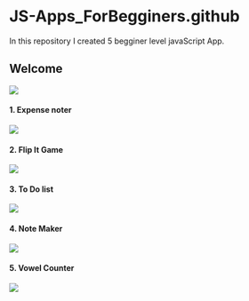 <h1>JS-Apps_ForBegginers.github</h1>
<p>In this repository I created 5 begginer level javaScript App.</p>

<h2>Welcome</h2>
<a href="https://inovatormatin.github.io/JS-Apps_ForBegginers.github.io/">
<img src="https://user-images.githubusercontent.com/72307107/122448302-400b0080-cfc2-11eb-8b0d-cde5aa40778c.png">
</a>
<h4>1. Expense noter</h4>
<a href="https://inovatormatin.github.io/JS-Apps_ForBegginers.github.io/Expense-APP/index.html">
<img src="https://user-images.githubusercontent.com/72307107/122110037-b3363a80-ce3b-11eb-9802-b3a6b14864f5.png">
</a>
<h4>2. Flip It Game</h4>
<a href="https://inovatormatin.github.io/JS-Apps_ForBegginers.github.io/Memory-Game/index.html">
<img src="https://user-images.githubusercontent.com/72307107/122110257-f42e4f00-ce3b-11eb-8194-cf4b1e38aa63.png">
</a>
<h4>3. To Do list</h4>
<a href="https://inovatormatin.github.io/JS-Apps_ForBegginers.github.io/To-Do-list/index.html">
<img src="https://user-images.githubusercontent.com/72307107/122110307-027c6b00-ce3c-11eb-802e-5f182b891237.png">
</a>
<h4>4. Note Maker</h4>
<a href="https://inovatormatin.github.io/JS-Apps_ForBegginers.github.io/NOTE-Taker/index.html">
<img src="https://user-images.githubusercontent.com/72307107/122110352-1031f080-ce3c-11eb-88a5-4db1ec1fd096.png">
</a>
<h4>5. Vowel Counter</h4>
<a href="https://inovatormatin.github.io/JS-Apps_ForBegginers.github.io/Vowel-Counter-App/index.html">
<img src="https://user-images.githubusercontent.com/72307107/122266202-323c7900-cef7-11eb-9d87-f91bbfd0f00d.png">
</a>
